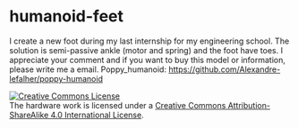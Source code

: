 # humanoid-feet
I create a new foot during my last internship for my engineering school. The solution is semi-passive ankle (motor and spring) and the foot have toes. I appreciate your comment and if you want to buy this model or information, please write me a email.
Poppy_humanoid: https://github.com/Alexandre-lefalher/poppy-humanoid

<a rel="license" href="http://creativecommons.org/licenses/by-sa/4.0/"><img alt="Creative Commons License" style="border-width:0" src="https://i.creativecommons.org/l/by-sa/4.0/88x31.png" /></a><br />The hardware work is licensed under a <a rel="license" href="http://creativecommons.org/licenses/by-sa/4.0/">Creative Commons Attribution-ShareAlike 4.0 International License</a>.

